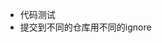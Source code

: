 <!--
 * @Author: wuxh
 * @Date: 2021-08-21 20:41:21
 * @LastEditTime: 2021-08-21 20:46:10
 * @LastEditors: wuxh
 * @Description: 
 * @FilePath: /jcommon/docs/problen.md
-->
- 代码测试
- 提交到不同的仓库用不同的ignore